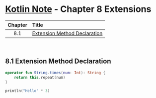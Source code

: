 # [Kotlin Note](../../README.md) - Chapter 8 Extensions
| Chapter | Title |
| :-: | :- |
| 8.1 | [Extension Method Declaration](#81-extension-method-declaration) |

<br />

## 8.1 Extension Method Declaration
```kotlin
operator fun String.times(num: Int): String {
    return this.repeat(num)
}
```
```kotlin
println("Hello" * 3)
```

<br />
